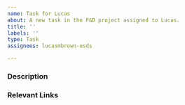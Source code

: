 ```yaml
---
name: Task for Lucas
about: A new task in the P&D project assigned to Lucas.
title: ''
labels: ''
type: Task
assignees: lucasmbrown-usds

---
```


### Description



### Relevant Links
